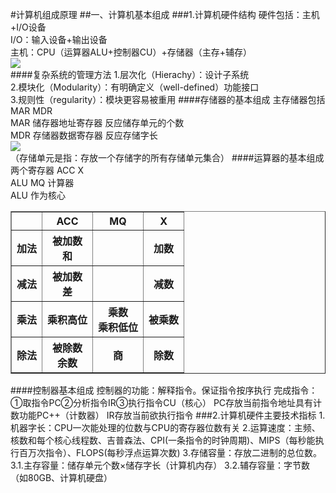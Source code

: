 #计算机组成原理 
##一、计算机基本组成
###1.计算机硬件结构
硬件包括：主机+I/O设备   
I/O：输入设备+输出设备   
主机：CPU（运算器ALU+控制器CU）+存储器（主存+辅存）    
![](http://p1.bpimg.com/567571/15dccdc1b9b9e65d.png)    
####复杂系统的管理方法
1.层次化（Hierachy）：设计子系统    
2.模块化（Modularity）：有明确定义（well-defined）功能接口  
3.规则性（regularity）：模块更容易被重用
####存储器的基本组成
主存储器包括 MAR MDR   
MAR 储存器地址寄存器  反应储存单元的个数   
MDR 存储器数据寄存器  反应存储字长   
![](http://p1.bqimg.com/567571/a9809b577d3ea4b7.png)      
（存储单元是指：存放一个存储字的所有存储单元集合） 
####运算器的基本组成
两个寄存器 ACC X   
ALU MQ 计算器   
ALU 作为核心   

<table border="1">
  <tr>
    <th> </th>
    <th>ACC</th>
	<th>MQ</th>
	<th> X </th>
  <tr>
    <th>加法 </th>
    <th>被加数<br>和</th>
	<th> </th>
	<th> 加数 </th>
  <tr>
    <th>减法 </th>
    <th>被加数<br>差</th>
	<th> </th>
	<th> 减数 </th>
  <tr>
    <th>乘法</th>
    <th>乘积高位</th>
	<th> 乘数<br>乘积低位</th>
	<th> 被乘数 </th>
  <tr>
    <th>除法</th>
    <th>被除数<br>余数</th>
	<th> 商</th>
	<th> 除数 </th>
</table>
####控制器基本组成
控制器的功能：解释指令。保证指令按序执行   
完成指令：①取指令PC②分析指令IR③执行指令CU（核心）  
PC存放当前指令地址具有计数功能PC++（计数器）    
IR存放当前欲执行指令
###2.计算机硬件主要技术指标
1.机器字长：CPU一次能处理的位数与CPU的寄存器位数有关   
2.运算速度：主频、核数和每个核心线程数、吉普森法、CPI(一条指令的时钟周期)、MIPS（每秒能执行百万次指令）、FLOPS(每秒浮点运算次数)    
3.存储容量：存放二进制的总位数。   
3.1.主存容量：储存单元个数×储存字长（计算机内存）
3.2.辅存容量：字节数（如80GB、计算机硬盘）   
